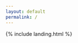 ```yaml
---
layout: default
permalink: /
---
```

{% include landing.html %}
<script type='text/javascript'>
  const STORAGE_THEME_KEY = 'theme';
  const selectedTheme = localStorage.getItem(STORAGE_THEME_KEY);

  // Default to dark mode unless previously set
  if (!selectedTheme) {
    setTheme('dark');
    localStorage.setItem(STORAGE_THEME_KEY, 'dark');
  }
</script>

